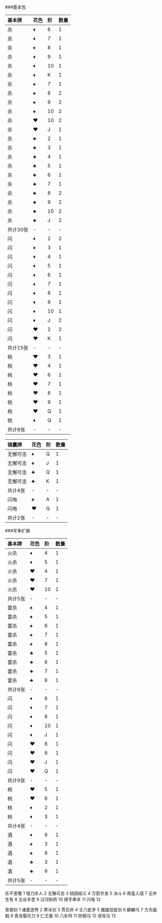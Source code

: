###基本包

|基本牌|花色|阶|数量|
|:---|:---|:---|:---|
|杀|♦|6|1|
|杀|♦|7|1|
|杀|♦|8|1|
|杀|♦|9|1|
|杀|♦|10|1|
|杀|♦|K|1|
|杀|♠|7|1|
|杀|♠|8|2|
|杀|♠|9|2|
|杀|♠|10|2|
|杀|♥|10|2|
|杀|♥|J|1|
|杀|♣|2|1|
|杀|♣|3|1|
|杀|♣|4|1|
|杀|♣|5|1|
|杀|♣|6|1|
|杀|♣|7|1|
|杀|♣|8|2|
|杀|♣|9|2|
|杀|♣|10|2|
|杀|♣|J|2|
|共计30张|-|-|-|
|闪|♦|2|2|
|闪|♦|3|1|
|闪|♦|4|1|
|闪|♦|5|1|
|闪|♦|6|1|
|闪|♦|7|1|
|闪|♦|8|1|
|闪|♦|9|1|
|闪|♦|10|1|
|闪|♦|J|2|
|闪|♥|2|2|
|闪|♥|K|1|
|共计15张|-|-|-|
|桃|♥|3|1|
|桃|♥|4|1|
|桃|♥|6|1|
|桃|♥|7|1|
|桃|♥|8|1|
|桃|♥|9|1|
|桃|♥|Q|1|
|桃|♦|Q|1|
|共计8张|-|-|-|

|锦囊牌|花色|阶|数量|
|:---|:---|:---|:---|
|无懈可击|♦|Q|1|
|无懈可击|♠|J|1|
|无懈可击|♣|Q|1|
|无懈可击|♣|K|1|
|共计4张|-|-|-|
|闪电|♠|A|1|
|闪电|♥|Q|1|
|共计2张|-|-|-|

###军争扩展

|基本牌|花色|阶|数量|
|:---|:---|:---|:---|
|火杀|♦|4|1|
|火杀|♦|5|1|
|火杀|♥|4|1|
|火杀|♥|7|1|
|火杀|♥|10|1|
|共计5张|-|-|-|
|雷杀|♠|4|1|
|雷杀|♠|5|1|
|雷杀|♠|6|1|
|雷杀|♠|7|1|
|雷杀|♠|8|1|
|雷杀|♣|5|1|
|雷杀|♣|6|1|
|雷杀|♣|7|1|
|雷杀|♣|8|1|
|共计9张|-|-|-|
|闪|♦|6|1|
|闪|♦|7|1|
|闪|♦|8|1|
|闪|♦|10|1|
|闪|♦|J|1|
|闪|♥|8|1|
|闪|♥|9|1|
|闪|♥|J|1|
|闪|♥|Q|1|
|共计9张|-|-|-|
|桃|♥|5|1|
|桃|♥|6|1|
|桃|♦|2|1|
|桃|♦|3|1|
|共计4张|-|-|-|
|酒|♦|9|1|
|酒|♠|3|1|
|酒|♠|9|1|
|酒|♣|3|1|
|酒|♣|9|1|
|共计5张|-|-|-|


乐不思蜀		1
借刀杀人		2
无懈可击		3
桃园结义		4
万箭齐发		5
决斗			6
南蛮入侵		7
无中生有		8
五谷丰登		9
过河拆桥		10
顺手牵羊		11
闪电			12

青钢剑		1
诸葛连弩		2
寒冰剑		3
贯石斧		4
丈八蛇矛		5
雌雄双股剑	6
麒麟弓		7
方天画戟		8
青龙偃月刀	9
仁王盾		10
八卦阵		11
防御马		12
进攻马		13

